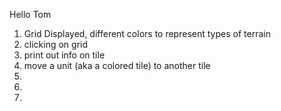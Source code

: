 Hello Tom

1. Grid Displayed, different colors to represent types of terrain
2. clicking on grid
3. print out info on tile
4. move a unit (aka a colored tile) to another tile
5. 
6.
7.